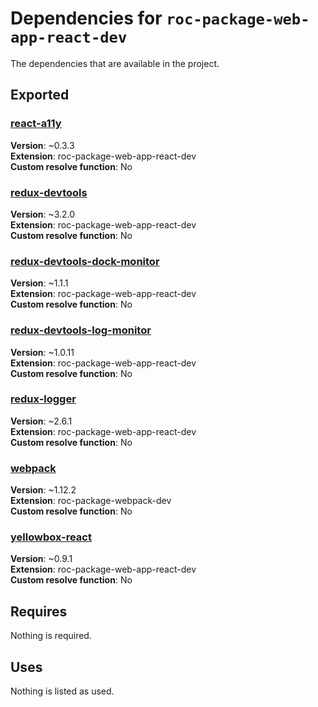 # Dependencies for `roc-package-web-app-react-dev`

The dependencies that are available in the project.

## Exported
### [react-a11y](https://www.npmjs.com/package/react-a11y)
__Version__: ~0.3.3  
__Extension__: roc-package-web-app-react-dev  
__Custom resolve function__:  No  

### [redux-devtools](https://www.npmjs.com/package/redux-devtools)
__Version__: ~3.2.0  
__Extension__: roc-package-web-app-react-dev  
__Custom resolve function__:  No  

### [redux-devtools-dock-monitor](https://www.npmjs.com/package/redux-devtools-dock-monitor)
__Version__: ~1.1.1  
__Extension__: roc-package-web-app-react-dev  
__Custom resolve function__:  No  

### [redux-devtools-log-monitor](https://www.npmjs.com/package/redux-devtools-log-monitor)
__Version__: ~1.0.11  
__Extension__: roc-package-web-app-react-dev  
__Custom resolve function__:  No  

### [redux-logger](https://www.npmjs.com/package/redux-logger)
__Version__: ~2.6.1  
__Extension__: roc-package-web-app-react-dev  
__Custom resolve function__:  No  

### [webpack](https://www.npmjs.com/package/webpack)
__Version__: ~1.12.2  
__Extension__: roc-package-webpack-dev  
__Custom resolve function__:  No  

### [yellowbox-react](https://www.npmjs.com/package/yellowbox-react)
__Version__: ~0.9.1  
__Extension__: roc-package-web-app-react-dev  
__Custom resolve function__:  No  

## Requires
Nothing is required.

## Uses
Nothing is listed as used.

